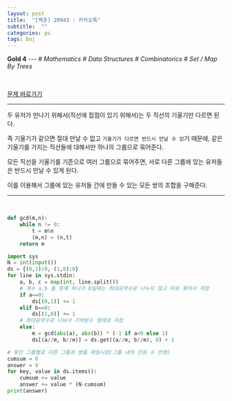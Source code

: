 ```yaml
---
layout: post
title:  "[백준] 20943 : 카카오톡"
subtitle:  ""
categories: ps
tags: boj
---
```


**Gold 4** --- *# Mathematics # Data Structures # Combinatorics # Set / Map By Trees*

<br>

[문제 바로가기](https://www.acmicpc.net/problem/20943)

---

두 유저가 만나기 위해서(직선에 접점이 있기 위해서)는 두 직선의 기울기만 다르면 된다.

즉 기울기가 같으면 절대 만날 수 없고 ```기울기가 다르면 반드시 만날 수 있```기 때문에, 같은 기울기를 가지는 직선들에 대해서만 하나의 그룹으로 묶어준다.

모든 직선을 기울기를 기준으로 여러 그룹으로 묶어주면, 서로 다른 그룹에 있는 유저들은 반드시 만날 수 있게 된다.

이를 이용해서 그룹에 있는 유저들 간에 만들 수 있는 모든 쌍의 조합을 구해준다.

---
<br>

```python
def gcd(m,n):
    while n != 0:
        t = m%n
        (m,n) = (n,t)
    return m

import sys
N = int(input())
ds = {(0,1):0, (1,0):0}
for line in sys.stdin:
    a, b, c = map(int, line.split())
    # 계수 a,b 둘 중에 하나가 0일때는 최대공약수로 나누지 않고 따로 묶어서 저장
    if a==0:
        ds[(0,1)] += 1
    elif b==0:
        ds[(1,0)] += 1
    # 최대공약수로 나눠서 기약분수 형태로 저장
    else:
        m = gcd(abs(a), abs(b)) * (-1 if a<0 else 1)    
        ds[(a//m, b//m)] = ds.get((a//m, b//m), 0) + 1

# 묶인 그룹별로 다른 그룹과 쌍을 매칭시킴(그룹 내의 인원 수 반영)
cumsum = 0
answer = 0
for key, value in ds.items():
    cumsum += value
    answer += value * (N-cumsum)
print(answer)
```
